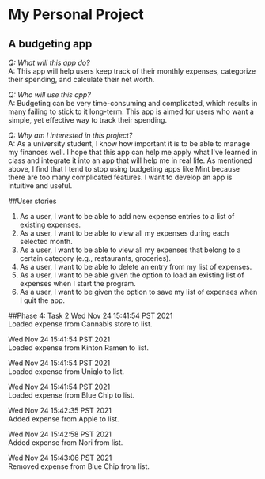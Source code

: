 # My Personal Project

## A budgeting app
  

*Q: What will this app do?*  
A: This app will help users keep track of their monthly expenses, categorize their spending, and calculate their
net worth.  

*Q: Who will use this app?*  
A: Budgeting can be very time-consuming and complicated, which results in many failing to stick to it long-term.
This app is aimed for users who want a simple, yet effective way to track their spending.

*Q: Why am I interested in this project?*  
A: As a university student, I know how important it is to be able to manage my finances well. I hope that this app
can help me apply what I've learned in class and integrate it into an app that will help me in real life. As mentioned
above, I find that I tend to stop using budgeting apps like Mint because there are too many complicated features. I
want to develop an app is intuitive and useful.

##User stories
1. As a user, I want to be able to add new expense entries to a list of existing expenses.
2. As a user, I want to be able to view all my expenses during each selected month.
3. As a user, I want to be able to view all my expenses that belong to a certain category 
(e.g., restaurants, groceries).
4. As a user, I want to be able to delete an entry from my list of expenses.
5. As a user, I want to be able given the option to load an existing list of expenses when I start the program.
6. As a user, I want to be given the option to save my list of expenses when I quit the app.

##Phase 4: Task 2
Wed Nov 24 15:41:54 PST 2021  
Loaded expense from Cannabis store to list.

Wed Nov 24 15:41:54 PST 2021  
Loaded expense from Kinton Ramen to list.

Wed Nov 24 15:41:54 PST 2021  
Loaded expense from Uniqlo to list.

Wed Nov 24 15:41:54 PST 2021  
Loaded expense from Blue Chip to list.

Wed Nov 24 15:42:35 PST 2021  
Added expense from Apple to list.

Wed Nov 24 15:42:58 PST 2021  
Added expense from Nori from list.

Wed Nov 24 15:43:06 PST 2021  
Removed expense from Blue Chip from list.